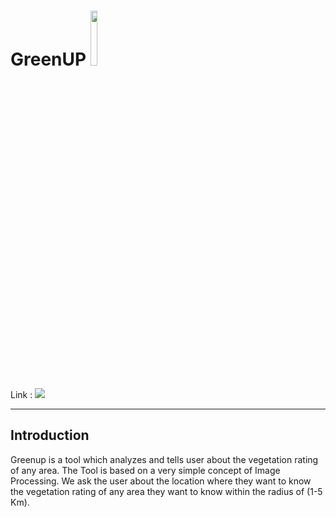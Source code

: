 # GreenUP <span><img src="https://github.com/amandewatnitrr/Wolfram/blob/main/GreenUp/GreenUp.png" width="15%"></span>
Link : <a href="https://www.wolframcloud.com/obj/ed5a9e64-20f3-477d-b44e-ece33a8fb720" target="_blank">
<img src="https://img.shields.io/badge/Wolfram-DD1100?style=for-the-badge&logo=Wolfram&logoColor=white"></a>
<hr>

## Introduction

Greenup is a tool which analyzes and tells user about the vegetation rating of any area.  The Tool is based on a very simple concept of Image Processing. We ask the user about the location where they want to know the vegetation rating of any area they want to know within the radius of (1-5 Km).
